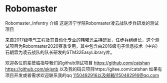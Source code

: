 # Robomaster
Robomaster_Infentry
介绍
这是济宁学院Robomaster凌云战队步兵研发的测试项目

来自2017级电气工程及其自动化专业的韩曜光主持研发，任步兵组组长，这个测试项目为Robomaster2020赛季专用，其中包含由2016级电子信息技术（中兴）石朝霖为凌云战队的队长研发的STM32EasyLibrary库。

欢迎各位前辈莅临指导我们的github测试项目 https://github.com/catshan https://github.com/skjsnb 以及我的码云项目https://gitee.com/catshan 如果有项目开发或者需求欢迎联系我的qq 1150482916以及邮箱1150482916@qq.com
